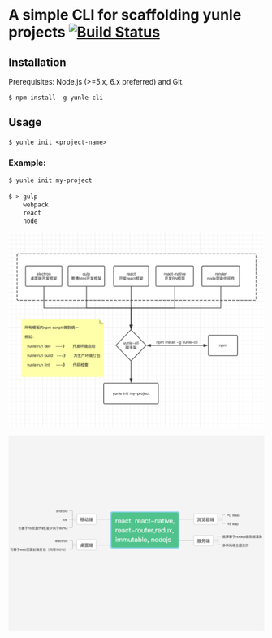 # A simple CLI for scaffolding yunle projects [![Build Status](https://travis-ci.org/hexiao-o/yunle-cli.svg?branch=master)](https://travis-ci.org/hexiao-o/yunle-cli)

## Installation

Prerequisites: Node.js (>=5.x, 6.x preferred) and Git.

```
$ npm install -g yunle-cli
```

## Usage

```
$ yunle init <project-name>

```

### Example:

```
$ yunle init my-project

$ > gulp
    webpack
    react
    node
```

![开发架构](docs/images/1.jpg)

![开发理想](docs/images/2.jpg)